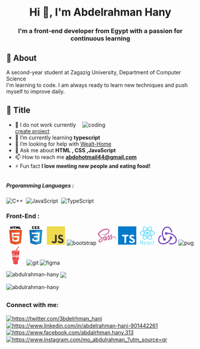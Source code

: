 
<h1 align="center">Hi 👋, I'm Abdelrahman Hany</h1>
<h3 align="center">I'm a front-end developer from Egypt with a passion for continuous learning</h3>

## 🧐 About
A second-year student at Zagazig University, Department of Computer Science <br>
I'm learning to code. I am always ready to learn new techniques and push myself to improve daily.


## 📝 Title 
<img align= "right" alt="coding" style="width: 300px;" src="https://camo.githubusercontent.com/19db51af5f90f1b152bc0b9078f5fe97053955be5074f03f17019c70345bdcdb/68747470733a2f2f6d69726f2e6d656469756d2e636f6d2f6d61782f313336302f302a37513379765349765f7430696f4a2d5a2e676966">

- 🔭 I do not work currently [create project](https://github.com/Abdulrahman-Hany/Wealt-Home.git)
- 🌱 I’m currently learning **typescript**
- 🤝 I’m looking for help with [Wealt-Home](https://github.com/Abdulrahman-Hany/Wealt-Home.git)
- 💬 Ask me about **HTML , CSS ,JavaScript**
- 📫 How to reach me **abdohotmail44@gmail.com**
- ⚡ Fun fact **I love meeting new people and eating food!**

##  

##### <b>Prgoramming Languages :</b>

![C++](https://img.shields.io/badge/-C++-05122A?style=flat&logo=C%2B%2B&logoColor=00599C)&nbsp;
![JavaScript](https://img.shields.io/badge/-JavaScript-05122A?style=flat&logo=javascript)&nbsp;
![TypeScript](https://img.shields.io/badge/-TypeScript-05122A?style=flat&logo=TypeScript)&nbsp;

### <b> Front-End :</b>
   <p align="left"> 
        <img src="https://raw.githubusercontent.com/devicons/devicon/master/icons/html5/html5-original-wordmark.svg" alt="html5" width="50" height="50"/>
        <img src="https://raw.githubusercontent.com/devicons/devicon/master/icons/css3/css3-original-wordmark.svg" alt="css3" width="50" height="50"/> </a>
        <img src="https://raw.githubusercontent.com/devicons/devicon/master/icons/javascript/javascript-original.svg" alt="javascript" width="50" height="50"/> 
        <img src="https://brandlogos.net/wp-content/uploads/2021/09/bootstrap-logo.png" alt="bootstrap" width="60" height="60"/>
        <img src="https://raw.githubusercontent.com/devicons/devicon/master/icons/sass/sass-original.svg" alt="sass" width="50" height="50"/> 
        <img src="https://raw.githubusercontent.com/devicons/devicon/master/icons/typescript/typescript-original.svg" alt="typescript" width="50" height="50"/> 
        <img src="https://raw.githubusercontent.com/devicons/devicon/master/icons/react/react-original-wordmark.svg" alt="react" width="50" height="50"/>
        <img src="https://raw.githubusercontent.com/devicons/devicon/master/icons/redux/redux-original.svg" alt="redux" width="50" height="50"/>
        <img src="https://cdn.worldvectorlogo.com/logos/pug.svg" alt="pug" width="50" height="50"/> 
        <img src="https://raw.githubusercontent.com/devicons/devicon/master/icons/gulp/gulp-plain.svg" alt="gulp" width="50" height="50"/> 
        <img src="https://www.vectorlogo.zone/logos/git-scm/git-scm-icon.svg" alt="git" width="50" height="50"/>
        <img src="https://www.vectorlogo.zone/logos/figma/figma-icon.svg" alt="figma" width="50" height="50"/></p>

<p><img align="left" src="https://github-readme-stats.vercel.app/api/top-langs?username=abdulrahman-hany&hide_title=true&hide_border=true&show_icons=true&include_all_commits=true&count_private=true&line_height=21&text_color=000&icon_color=000&bg_color=0,ea6161,ffc64d,fffc4d,52fa5a&theme=graywhite" alt="abdulrahman-hany" /></p>

<p>&nbsp;<img align="center" src="https://github-readme-stats.vercel.app/api?username=abdulrahman-hany&hide=html&hide_title=true&hide_border=true&layout=compact&langs_count=6&exclude_repo=comp426,Redventures-Movie-Quotes&text_color=000&icon_color=fff&bg_color=0,52fa5a,4dfcff,c64dff&theme=graywhite" /></p>

<p><img align="center" src="https://github-readme-streak-stats.herokuapp.com/?user=abdulrahman-hany&" alt="abdulrahman-hany" /></p>

##

<h3 align="left">Connect with me:</h3>
   <p align="left">
        <a href="https://twitter.com/3bdelrhman_hani" target="blank"><img align="center" src="https://raw.githubusercontent.com/rahuldkjain/github-profile-readme-generator/master/src/images/icons/Social/twitter.svg" alt="https://twitter.com/3bdelrhman_hani" height="30" width="40" /></a>
        <a href="https://www.linkedin.com/in/abdelrahman-hani-901442261" target="blank"><img align="center" src="https://raw.githubusercontent.com/rahuldkjain/github-profile-readme-generator/master/src/images/icons/Social/linked-in-alt.svg" alt="https://www.linkedin.com/in/abdelrahman-hani-901442261" height="30" width="40" /></a>
        <a href="https://www.facebook.com/abdalrhman.hany.313" target="blank"><img align="center" src="https://raw.githubusercontent.com/rahuldkjain/github-profile-readme-generator/master/src/images/icons/Social/facebook.svg" alt="https://www.facebook.com/abdalrhman.hany.313" height="30" width="40" /></a>
        <a href="https://www.instagram.com/mo_abdulrahman_?utm_source=qr" target="blank"><img align="center" src="https://raw.githubusercontent.com/rahuldkjain/github-profile-readme-generator/master/src/images/icons/Social/instagram.svg" alt="https://www.instagram.com/mo_abdulrahman_?utm_source=qr" height="30" width="40" /></a>
        </p>
        
